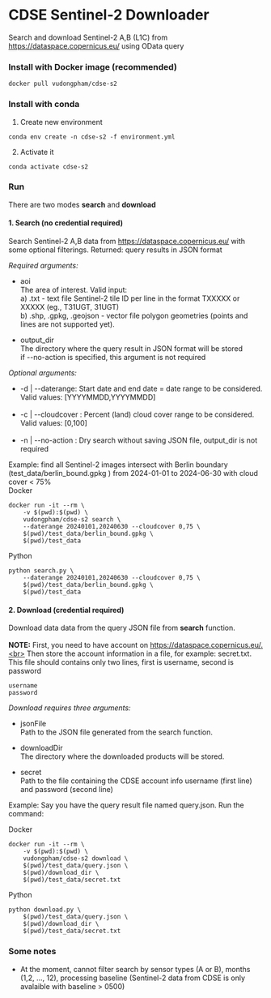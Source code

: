 # CDSE Sentinel-2 Downloader

Search and download Sentinel-2 A,B (L1C) from https://dataspace.copernicus.eu/ using OData query

### Install with Docker image (recommended)
```
docker pull vudongpham/cdse-s2
```

### Install with conda 
1. Create new environment
```
conda env create -n cdse-s2 -f environment.yml
```
2. Activate it
```
conda activate cdse-s2
```

### Run
There are two modes <b>search</b> and <b>download</b>
#### 1. Search (no credential required)
Search Sentinel-2 A,B data from  https://dataspace.copernicus.eu/ with some optional filterings. Returned: query results in JSON format

<i>Required arguments:</i>
- aoi\
  The area of interest. Valid input:\
  a) .txt - text file Sentinel-2 tile ID per line in the format TXXXXX or XXXXX (eg., T31UGT, 31UGT) \
  b) .shp, .gpkg, .geojson - vector file polygon geometries (points and lines are not supported yet).
  
- output_dir\
  The directory where the query result in JSON format will be stored \
  if --no-action is specified, this argument is not required

<i>Optional arguments:</i>
- -d | --daterange: Start date and end date = date range to be considered. Valid values: [YYYYMMDD,YYYYMMDD] <br><br>
- -c | --cloudcover :  Percent (land) cloud cover range to be considered. Valid values: [0,100] <br><br>
- -n | --no-action :  Dry search without saving JSON file, output_dir is not required 


Example: find all Sentinel-2 images intersect with Berlin boundary (test_data/berlin_bound.gpkg ) from 2024-01-01 to 2024-06-30 with cloud cover < 75% \
Docker
```
docker run -it --rm \
    -v $(pwd):$(pwd) \
    vudongpham/cdse-s2 search \
    --daterange 20240101,20240630 --cloudcover 0,75 \
    $(pwd)/test_data/berlin_bound.gpkg \
    $(pwd)/test_data
```

Python
```
python search.py \
    --daterange 20240101,20240630 --cloudcover 0,75 \
    $(pwd)/test_data/berlin_bound.gpkg \
    $(pwd)/test_data
```


#### 2. Download (credential required)
Download data data from the query JSON file from <b>search</b> function. <br><br>
<b>NOTE:</b> First, you need to have account on https://dataspace.copernicus.eu/.<br>
Then store the account information in a file, for example: secret.txt. This file should contains only two lines, first is username, second is password
```
username
password
```

<i>Download requires three arguments:</i>
- jsonFile\
  Path to the JSON file generated from the search function.
  
- downloadDir\
  The directory where the downloaded products will be stored.

- secret\
  Path to the file containing the CDSE account info  username (first line) and password (second line)


Example: Say you have the query result file named query.json. Run the command:

Docker
```
docker run -it --rm \
    -v $(pwd):$(pwd) \
    vudongpham/cdse-s2 download \
    $(pwd)/test_data/query.json \
    $(pwd)/download_dir \
    $(pwd)/test_data/secret.txt
```

Python
```
python download.py \
    $(pwd)/test_data/query.json \
    $(pwd)/download_dir \
    $(pwd)/test_data/secret.txt
```

### Some notes
- At the moment, cannot filter search by sensor types (A or B), months (1,2, ..., 12), processing baseline (Sentinel-2 data from CDSE is only avalaible with baseline > 0500)
